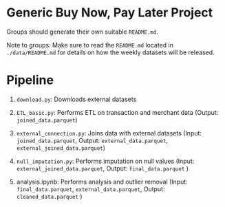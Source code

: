 # Generic Buy Now, Pay Later Project
Groups should generate their own suitable `README.md`.

Note to groups: Make sure to read the `README.md` located in `./data/README.md` for details on how the weekly datasets will be released.

# Pipeline
1. `download.py`: Downloads external datasets
2. `ETL_basic.py`: Performs ETL on transaction and merchant data (Output: `joined_data.parquet`)
3. `external_connection.py`: Joins data with external datasets (Input: `joined_data.parquet`, Output: `external_data.parquet`, `external_joined_data.parquet`)
4. `null_imputation.py`: Performs imputation on null values (Input: `external_joined_data.parquet`,  Output: `final_data.parquet` )

5. analysis.ipynb: Performs analysis and outlier removal (Input: `final_data.parquet`,  `external_data.parquet`,  Output: `cleaned_data.parquet` )
